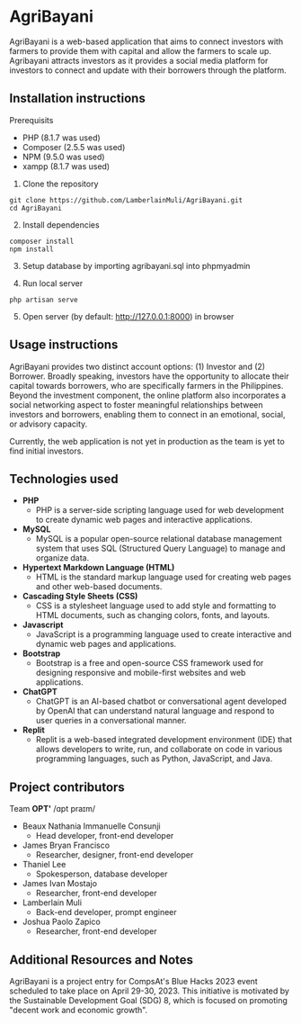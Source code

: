 # AgriBayani
AgriBayani is a web-based application that aims to connect investors with farmers to provide them with capital and allow the farmers to scale up. Agribayani attracts investors as it provides a social media platform for investors to connect and update with their borrowers through the platform.

## Installation instructions
Prerequisits
- PHP (8.1.7 was used)
- Composer (2.5.5 was used)
- NPM (9.5.0 was used)
- xampp (8.1.7 was used)

1. Clone the repository
```
git clone https://github.com/LamberlainMuli/AgriBayani.git
cd AgriBayani
```
2. Install dependencies
```
composer install
npm install
```
3. Setup database by importing agribayani.sql into phpmyadmin

4. Run local server
```
php artisan serve
```
5. Open server (by default: http://127.0.0.1:8000) in browser

## Usage instructions
AgriBayani provides two distinct account options: (1) Investor and (2) Borrower. Broadly speaking, investors have the opportunity to allocate their capital towards borrowers, who are specifically farmers in the Philippines. Beyond the investment component, the online platform also incorporates a social networking aspect to foster meaningful relationships between investors and borrowers, enabling them to connect in an emotional, social, or advisory capacity.

Currently, the web application is not yet in production as the team is yet to find initial investors.

## Technologies used
- **PHP**
  - PHP is a server-side scripting language used for web development to create dynamic web pages and interactive applications.
- **MySQL**
  - MySQL is a popular open-source relational database management system that uses SQL (Structured Query Language) to manage and organize data.
- **Hypertext Markdown Language (HTML)**
  - HTML is the standard markup language used for creating web pages and other web-based documents.
- **Cascading Style Sheets (CSS)**
  - CSS is a stylesheet language used to add style and formatting to HTML documents, such as changing colors, fonts, and layouts.
- **Javascript**
  - JavaScript is a programming language used to create interactive and dynamic web pages and applications.
- **Bootstrap**
  - Bootstrap is a free and open-source CSS framework used for designing responsive and mobile-first websites and web applications.
- **ChatGPT**
  - ChatGPT is an AI-based chatbot or conversational agent developed by OpenAI that can understand natural language and respond to user queries in a conversational manner.
- **Replit**
  - Replit is a web-based integrated development environment (IDE) that allows developers to write, run, and collaborate on code in various programming languages, such as Python, JavaScript, and Java.

## Project contributors
Team **OPT'** /ɑpt praɪm/

- Beaux Nathania Immanuelle Consunji
  - Head developer, front-end developer
- James Bryan Francisco
  - Researcher, designer, front-end developer
- Thaniel Lee
  - Spokesperson, database developer
- James Ivan Mostajo
  - Researcher, front-end developer 
- Lamberlain Muli
  - Back-end developer, prompt engineer
- Joshua Paolo Zapico
  - Researcher, front-end developer

## Additional Resources and Notes
AgriBayani is a project entry for CompsAt's Blue Hacks 2023 event scheduled to take place on April 29-30, 2023. This initiative is motivated by the Sustainable Development Goal (SDG) 8, which is focused on promoting "decent work and economic growth".
